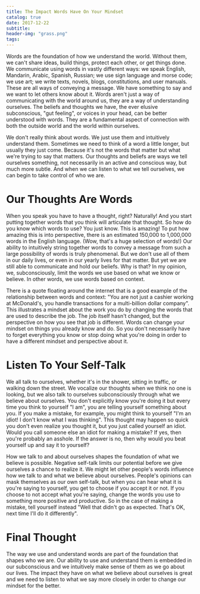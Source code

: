 ```yaml
---
title: The Impact Words Have On Your Mindset
catalog: true
date: 2017-12-22
subtitle:
header-img: "grass.png"
tags:
---
```

Words are the foundation of how we understand the world. Without them, we can't share ideas, build things, protect each other, or get things done. We communicate using words in vastly different ways: we speak English, Mandarin, Arabic, Spanish, Russian; we use sign language and morse code; we use art; we write texts, novels, blogs, constitutions, and user manuals. These are all ways of conveying a message. We have something to say and we want to let others know about it. Words aren't just a way of communicating with the world around us, they are a way of understanding ourselves. The beliefs and thoughts we have, the ever elusive subconscious, "gut feeling", or voices in your head, can be better understood with words. They are a fundamental aspect of connection with both the outside world and the world within ourselves.
<!-- more -->

We don't really think about words. We just use them and intuitively understand them. Sometimes we need to think of a word a little longer, but usually they just come. Because it's not the words that matter but what we're trying to say that matters. Our thoughts and beliefs are ways we tell ourselves something, not necessarily in an active and conscious way, but much more subtle. And when we can listen to what we tell ourselves, we can begin to take control of who we are.

# Our Thoughts Are Words
When you speak you have to have a thought, right? Naturally! And you start putting together words that you think will articulate that thought. So how do you know which words to use? You just know. This is amazing! To put how amazing this is into perspective, there is an estimated 150,000 to 1,000,000 words in the English language. (Wow, that's a huge selection of words!) Our ability to intuitively string together words to convey a message from such a large possibility of words is truly phenomenal. But we don't use all of them in our daily lives, or even in our yearly lives for that matter. But yet we are still able to communicate and hold our beliefs. Why is that? In my opinion, we, subconsciously, limit the words we use based on what we know or believe. In other words, we use words based on context.

There is a quote floating around the internet that is a good example of the relationship between words and context: "You are not just a cashier working at McDonald's, you handle transactions for a multi-billion dollar company". This illustrates a mindset about the work you do by changing the words that are used to describe the job. The job itself hasn't changed, but the perspective on how you see that job is different. Words can change your mindset on things you already know and do. So you don't necessarily have to forget everything you know or stop doing what you're doing in order to have a different mindset and perspective about it.

# Listen To Your Self-Talk
We all talk to ourselves, whether it's in the shower, sitting in traffic, or walking down the street. We vocalize our thoughts when we think no one is looking, but we also talk to ourselves subconsciously through what we believe about ourselves. You don't explicitly know you're doing it but every time you think to yourself "I am", you are telling yourself something about you. If you make a mistake, for example, you might think to yourself "I'm an idiot! I don't know what I was thinking". This thought may happen so quick you don't even realize you thought it, but you just called yourself an idiot. Would you call someone else an idiot for making a mistake? If yes, then you're probably an asshole. If the answer is no, then why would you beat yourself up and say it to yourself?

How we talk to and about ourselves shapes the foundation of what we believe is possible. Negative self-talk limits our potential before we give ourselves a chance to realize it. We might let other people's words influence how we talk to and what we believe about ourselves. People's opinions can mask themselves as our own self-talk, but when you can hear what it is you're saying to yourself, you get to choose if you accept it or not. If you choose to not accept what you're saying, change the words you use to something more positive and productive. So in the case of making a mistake, tell yourself instead "Well that didn't go as expected. That's OK, next time I'll do it differently".

# Final Thought
The way we use and understand words are part of the foundation that shapes who we are. Our ability to use and understand them is embedded in our subconscious and we intuitively make sense of them as we go about our lives. The impact they have on what we believe about ourselves is great and we need to listen to what we say more closely in order to change our mindset for the better.